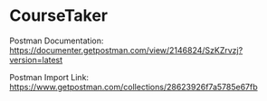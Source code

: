 # CourseTaker

Postman Documentation:
https://documenter.getpostman.com/view/2146824/SzKZrvzj?version=latest

Postman Import Link:
https://www.getpostman.com/collections/28623926f7a5785e67fb
